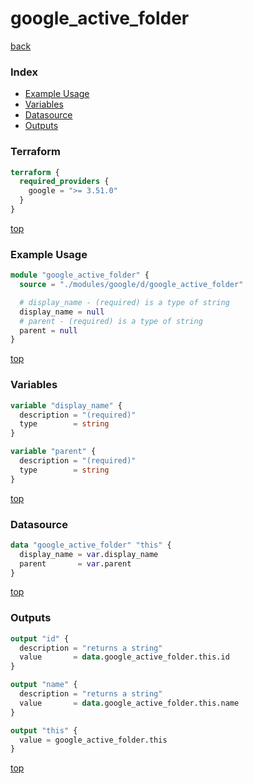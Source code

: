 # google_active_folder

[back](../google.md)

### Index

- [Example Usage](#example-usage)
- [Variables](#variables)
- [Datasource](#datasource)
- [Outputs](#outputs)

### Terraform

```terraform
terraform {
  required_providers {
    google = ">= 3.51.0"
  }
}
```

[top](#index)

### Example Usage

```terraform
module "google_active_folder" {
  source = "./modules/google/d/google_active_folder"

  # display_name - (required) is a type of string
  display_name = null
  # parent - (required) is a type of string
  parent = null
}
```

[top](#index)

### Variables

```terraform
variable "display_name" {
  description = "(required)"
  type        = string
}

variable "parent" {
  description = "(required)"
  type        = string
}
```

[top](#index)

### Datasource

```terraform
data "google_active_folder" "this" {
  display_name = var.display_name
  parent       = var.parent
}
```

[top](#index)

### Outputs

```terraform
output "id" {
  description = "returns a string"
  value       = data.google_active_folder.this.id
}

output "name" {
  description = "returns a string"
  value       = data.google_active_folder.this.name
}

output "this" {
  value = google_active_folder.this
}
```

[top](#index)